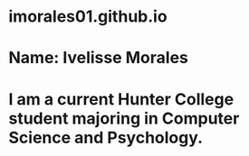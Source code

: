 # imorales01.github.io
# Name: Ivelisse Morales
# I am a current Hunter College student majoring in Computer Science and Psychology. 
